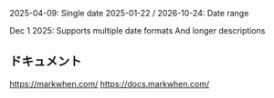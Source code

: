 2025-04-09: Single date
2025-01-22 / 2026-10-24: Date range

Dec 1 2025: Supports multiple date formats
And longer descriptions

## ドキュメント
https://markwhen.com/
https://docs.markwhen.com/

